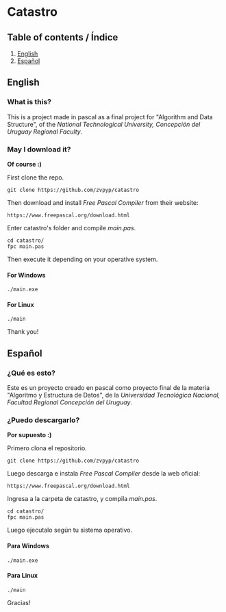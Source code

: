 # Catastro

## Table of contents / Índice

1. [English](#English)
2. [Español](#Español)

## English

### What is this?

This is a project made in pascal as a final project for "Algorithm and Data Structure", of the _National Technological University, Concepción del Uruguay Regional Faculty_.

### May I download it?

**Of course :)**

First clone the repo.

```
git clone https://github.com/zvpyp/catastro
```

Then download and install _Free Pascal Compiler_ from their website:

```
https://www.freepascal.org/download.html
```

Enter catastro's folder and compile _main.pas_.

```
cd catastro/
fpc main.pas
```

Then execute it depending on your operative system.

#### For Windows

```
./main.exe
```

#### For Linux

```
./main
```

Thank you!

## Español

### ¿Qué es esto?

Este es un proyecto creado en pascal como proyecto final de la materia "Algoritmo y Estructura de Datos", de la _Universidad Tecnológica Nacional, Facultad Regional Concepción del Uruguay_.

### ¿Puedo descargarlo?

**Por supuesto :)**

Primero clona el repositorio.

```
git clone https://github.com/zvpyp/catastro
```

Luego descarga e instala _Free Pascal Compiler_ desde la web oficial:

```
https://www.freepascal.org/download.html
```

Ingresa a la carpeta de catastro, y compila _main.pas_.

```
cd catastro/
fpc main.pas
```

Luego ejecutalo según tu sistema operativo.

#### Para Windows

```
./main.exe
```

#### Para Linux

```
./main
```

Gracias!
